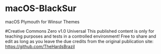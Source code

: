 # macOS-BlackSur
macOS Plymouth for Winsur Themes

#Creative Commons Zero v1.0 Universal
This published content is only for teaching purposes and tests in a controlled environment! Free to share and edit as long as you leave the due credits from the original publication site: 
https://github.com/TheHardsBrazil

